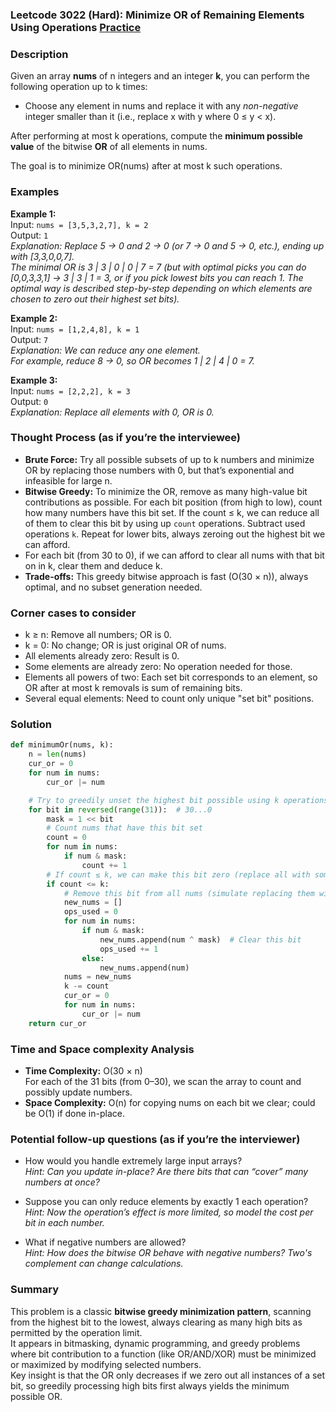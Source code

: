 ### Leetcode 3022 (Hard): Minimize OR of Remaining Elements Using Operations [Practice](https://leetcode.com/problems/minimize-or-of-remaining-elements-using-operations)

### Description  
Given an array **nums** of n integers and an integer **k**, you can perform the following operation up to k times:
- Choose any element in nums and replace it with any *non-negative* integer smaller than it (i.e., replace x with y where 0 ≤ y < x).

After performing at most k operations, compute the **minimum possible value** of the bitwise **OR** of all elements in nums.

The goal is to minimize OR(nums) after at most k such operations.

### Examples  

**Example 1:**  
Input: `nums = [3,5,3,2,7], k = 2`  
Output: `1`  
*Explanation: Replace 5 → 0 and 2 → 0 (or 7 → 0 and 5 → 0, etc.), ending up with [3,3,0,0,7].  
The minimal OR is 3 | 3 | 0 | 0 | 7 = 7 (but with optimal picks you can do [0,0,3,3,1] -> 3 | 3 | 1 = 3, or if you pick lowest bits you can reach 1. The optimal way is described step-by-step depending on which elements are chosen to zero out their highest set bits).*

**Example 2:**  
Input: `nums = [1,2,4,8], k = 1`  
Output: `7`  
*Explanation: We can reduce any one element.  
For example, reduce 8 → 0, so OR becomes 1 | 2 | 4 | 0 = 7.*

**Example 3:**  
Input: `nums = [2,2,2], k = 3`  
Output: `0`  
*Explanation: Replace all elements with 0, OR is 0.*

### Thought Process (as if you’re the interviewee)  
- **Brute Force:** Try all possible subsets of up to k numbers and minimize OR by replacing those numbers with 0, but that’s exponential and infeasible for large n.
- **Bitwise Greedy:** To minimize the OR, remove as many high-value bit contributions as possible. For each bit position (from high to low), count how many numbers have this bit set. If the count ≤ k, we can reduce all of them to clear this bit by using up `count` operations. Subtract used operations `k`. Repeat for lower bits, always zeroing out the highest bit we can afford.
- For each bit (from 30 to 0), if we can afford to clear all nums with that bit on in k, clear them and deduce k.
- **Trade-offs:** This greedy bitwise approach is fast (O(30 × n)), always optimal, and no subset generation needed.

### Corner cases to consider  
- k ≥ n: Remove all numbers; OR is 0.
- k = 0: No change; OR is just original OR of nums.
- All elements already zero: Result is 0.
- Some elements are already zero: No operation needed for those.
- Elements all powers of two: Each set bit corresponds to an element, so OR after at most k removals is sum of remaining bits.
- Several equal elements: Need to count only unique "set bit" positions.

### Solution

```python
def minimumOr(nums, k):
    n = len(nums)
    cur_or = 0
    for num in nums:
        cur_or |= num

    # Try to greedily unset the highest bit possible using k operations
    for bit in reversed(range(31)):  # 30...0
        mask = 1 << bit
        # Count nums that have this bit set
        count = 0
        for num in nums:
            if num & mask:
                count += 1
        # If count ≤ k, we can make this bit zero (replace all with something < num, i.e. possibly zero)
        if count <= k:
            # Remove this bit from all nums (simulate replacing them with numbers without this bit)
            new_nums = []
            ops_used = 0
            for num in nums:
                if num & mask:
                    new_nums.append(num ^ mask)  # Clear this bit
                    ops_used += 1
                else:
                    new_nums.append(num)
            nums = new_nums
            k -= count
            cur_or = 0
            for num in nums:
                cur_or |= num
    return cur_or
```

### Time and Space complexity Analysis  

- **Time Complexity:** O(30 × n)  
  For each of the 31 bits (from 0–30), we scan the array to count and possibly update numbers.
- **Space Complexity:** O(n) for copying nums on each bit we clear; could be O(1) if done in-place.

### Potential follow-up questions (as if you’re the interviewer)  

- How would you handle extremely large input arrays?  
  *Hint: Can you update in-place? Are there bits that can “cover” many numbers at once?*

- Suppose you can only reduce elements by exactly 1 each operation?  
  *Hint: Now the operation’s effect is more limited, so model the cost per bit in each number.*

- What if negative numbers are allowed?  
  *Hint: How does the bitwise OR behave with negative numbers? Two's complement can change calculations.*

### Summary
This problem is a classic **bitwise greedy minimization pattern**, scanning from the highest bit to the lowest, always clearing as many high bits as permitted by the operation limit.  
It appears in bitmasking, dynamic programming, and greedy problems where bit contribution to a function (like OR/AND/XOR) must be minimized or maximized by modifying selected numbers.  
Key insight is that the OR only decreases if we zero out all instances of a set bit, so greedily processing high bits first always yields the minimum possible OR.